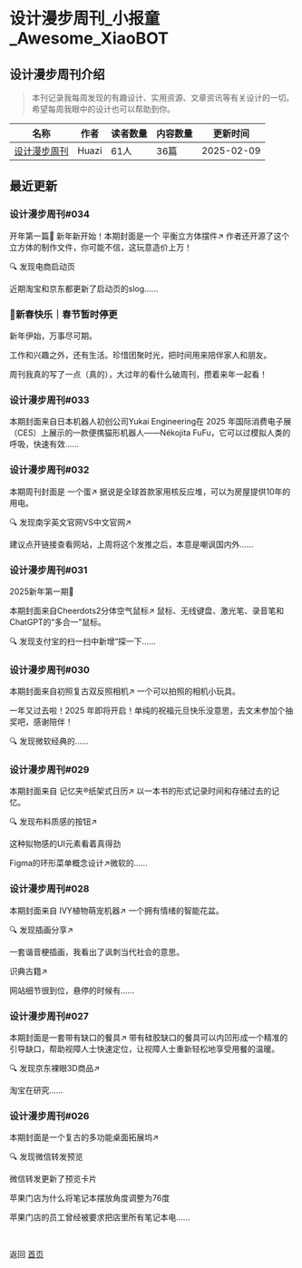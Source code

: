 # 设计漫步周刊_小报童_Awesome_XiaoBOT

## 设计漫步周刊介绍
> 本刊记录我每周发现的有趣设计、实用资源、文章资讯等有关设计的一切。希望每周我眼中的设计也可以帮助到你。  
  


|名称|作者|读者数量|内容数量|更新时间|
|---|---|---|---|---|
|[设计漫步周刊](https://xiaobot.net/p/DesignStroll?refer=0b133df9-27dc-423b-8101-639049001c13)|Huazi|61人|36篇|2025-02-09|

## 最近更新
### 设计漫步周刊#034

开年第一篇🎉 新年新开始！本期封面是一个 平衡立方体摆件↗︎ 作者还开源了这个立方体的制作文件，你可能不信，这玩意造价上万！

🔍 发现电商启动页

近期淘宝和京东都更新了启动页的slog......

### 🎉新春快乐｜春节暂时停更

新年伊始，万事尽可期。

工作和兴趣之外，还有生活。珍惜团聚时光，把时间用来陪伴家人和朋友。

周刊我真的写了一点（真的），大过年的看什么破周刊，攒着来年一起看！

### 设计漫步周刊#033

本期封面来自日本机器人初创公司Yukai Engineering在 2025 年国际消费电子展（CES）上展示的一款便携猫形机器人——Nékojita
FuFu，它可以过模拟人类的呼吸，快速有效......

### 设计漫步周刊#032

本期周刊封面是 一个蛋↗︎ 据说是全球首款家用核反应堆，可以为房屋提供10年的用电。

🔍 发现南孚英文官网VS中文官网↗︎

建议点开链接查看网站，上周将这个发推之后，本意是嘲讽国内外......

### 设计漫步周刊#031

2025新年第一期🎉

本期封面来自Cheerdots2分体空气鼠标↗︎ 鼠标、无线键盘、激光笔、录音笔和ChatGPT的“多合一”鼠标。

🔍 发现支付宝的扫一扫中新增“探一下......

### 设计漫步周刊#030

本期封面来自初照复古双反照相机↗︎ 一个可以拍照的相机小玩具。

一年又过去啦！2025 年即将开启！单纯的祝福元旦快乐没意思，去文末参加个抽奖吧，感谢陪伴！

🔍 发现微软经典的......

### 设计漫步周刊#029

本期封面来自 记忆夹®纸架式日历↗︎ 以一本书的形式记录时间和存储过去的记忆。

🔍 发现布料质感的按钮↗︎

这种拟物感的UI元素看着真得劲

Figma的环形菜单概念设计↗︎微软的......

### 设计漫步周刊#028

本期封面来自 IVY植物萌宠机器↗︎ 一个拥有情绪的智能花盆。

🔍 发现插画分享↗︎

一套谐音梗插画，我看出了讽刺当代社会的意思。

识典古籍↗︎

网站细节很到位，悬停的时候有......

### 设计漫步周刊#027

本期封面是一套带有缺口的餐具↗︎ 带有硅胶缺口的餐具可以内凹形成一个精准的引导缺口，帮助视障人士快速定位，让视障人士重新轻松地享受用餐的温暖。

🔍 发现京东裸眼3D商品↗︎

淘宝在研究......

### 设计漫步周刊#026

本期封面是一个复古的多功能桌面拓展坞↗︎

🔍 发现微信转发预览

微信转发更新了预览卡片

苹果门店为什么将笔记本摆放角度调整为76度

苹果门店的员工曾经被要求把店里所有笔记本电......


<a href="https://github.com/Reno9527/awesome-xiaobot" style="color: white; text-decoration: none;">awesome-xiaobot</a>

返回 [首页](../README.md)
